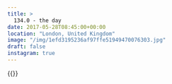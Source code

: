 ```yaml
---
title: >
  134.0 - the day
date: 2017-05-28T08:45:00+00:00
location: "London, United Kingdom"
image: "/img/1efd3195236af97ffe51949470076303.jpg"
draft: false
instagram: true
---
```


{{<photo src="/img/1efd3195236af97ffe51949470076303.jpg">}}
